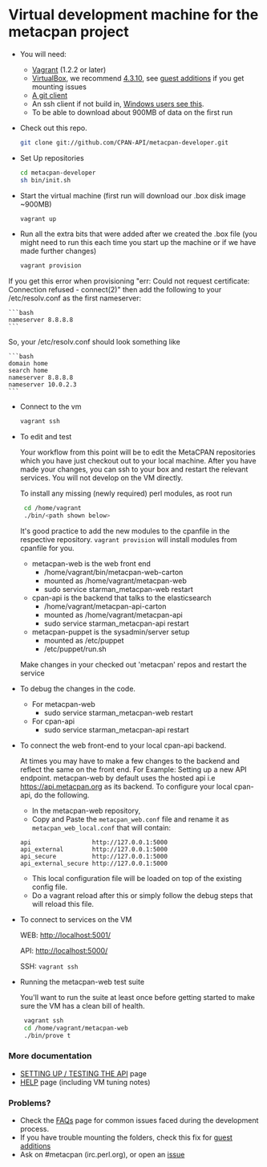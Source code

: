 # Virtual development machine for the metacpan project

- You will need:

    - [Vagrant](http://www.vagrantup.com/downloads.html) (1.2.2 or later)
    - [VirtualBox](https://www.virtualbox.org/), we recommend [4.3.10](https://www.virtualbox.org/wiki/Download_Old_Builds), see [guest additions](http://stackoverflow.com/questions/22717428/vagrant-error-failed-to-mount-folders-in-linux-guest) if you get mounting issues
    - [A git client](http://git-scm.com/downloads)
    - An ssh client if not build in, [Windows users see
      this](http://docs-v1.vagrantup.com/v1/docs/getting-started/ssh.html).
    - To be able to download about 900MB of data on the first run

-  Check out this repo.

    ```bash
    git clone git://github.com/CPAN-API/metacpan-developer.git
    ```

-  Set Up repositories

    ```bash
    cd metacpan-developer
    sh bin/init.sh
    ```

- Start the virtual machine (first run will download our .box disk image
  ~900MB)

    ```bash
    vagrant up
    ```

- Run all the extra bits that were added after we created the .box file (you
might need to run this each time you start up the machine or if we have made
further changes)

    ```bash
    vagrant provision
    ```

If you get this error when provisioning "err: Could not request certificate: Connection refused - connect(2)"
then add the following to your /etc/resolv.conf as the first nameserver:

    ```bash
    nameserver 8.8.8.8
    ```

So, your /etc/resolv.conf should look something like

    ```bash
    domain home
    search home
    nameserver 8.8.8.8
    nameserver 10.0.2.3
    ```

- Connect to the vm

    ```bash
    vagrant ssh
    ```

- To edit and test

    Your workflow from this point will be to edit the MetaCPAN repositories
    which you have just checkout out to your local machine.  After you have
    made your changes, you can ssh to your box and restart the relevant
    services.  You will not develop on the VM directly.

    To install any missing (newly required) perl modules, as root run

    ```bash
     cd /home/vagrant
     ./bin/<path shown below>
    ```
    It's good practice to add the new modules to the cpanfile in the respective repository. `vagrant provision` will install modules from cpanfile for you.

    - metacpan-web is the web front end
        - /home/vagrant/bin/metacpan-web-carton
        - mounted as /home/vagrant/metacpan-web
        - sudo service starman_metacpan-web restart
    - cpan-api is the backend that talks to the elasticsearch
        - /home/vagrant/metacpan-api-carton
        - mounted as /home/vagrant/metacpan-api
        - sudo service starman_metacpan-api restart
    - metacpan-puppet is the sysadmin/server setup
        - mounted as /etc/puppet
        - /etc/puppet/run.sh

    Make changes in your checked out 'metacpan' repos and restart the service

- To debug the changes in the code.

    - For metacpan-web
        - sudo service starman_metacpan-web restart
    - For cpan-api
        - sudo service starman_metacpan-api restart

- To connect the web front-end to your local cpan-api backend.

    At times you may have to make a few changes to the backend and reflect the same on the front end.
    For Example: Setting up a new API endpoint.
    metacpan-web by default uses the hosted api i.e https://api.metacpan.org as its backend.
    To configure your local cpan-api, do the following.

    - In the metacpan-web repository,
    - Copy and Paste the `metacpan_web.conf` file and rename it as `metacpan_web_local.conf` that will contain:

    ```
    api                 http://127.0.0.1:5000
    api_external        http://127.0.0.1:5000
    api_secure          http://127.0.0.1:5000
    api_external_secure http://127.0.0.1:5000
    ```

    - This local configuration file will be loaded on top of the existing config file.
    - Do a vagrant reload after this or simply follow the debug steps that will reload this file.

- To connect to services on the VM

    WEB: [http://localhost:5001/](http://localhost:5001/)

    API: [http://localhost:5000/](http://localhost:5000/)

    SSH: `vagrant ssh`

- Running the metacpan-web test suite

    You'll want to run the suite at least once before getting started to make sure the VM has a clean bill of health.

    ```bash
     vagrant ssh
     cd /home/vagrant/metacpan-web
     ./bin/prove t
    ```

### More documentation

 * [SETTING UP / TESTING THE API](README_API.md) page
 * [HELP](HELP.md) page (including VM tuning notes)

### Problems?
 * Check the [FAQs](FAQs.md) page for common issues faced during the development process.
 * If you have trouble mounting the folders, check this fix for [guest additions](http://stackoverflow.com/questions/22717428/vagrant-error-failed-to-mount-folders-in-linux-guest)
 * Ask on #metacpan (irc.perl.org), or open an [issue](https://github.com/CPAN-API/metacpan-developer/issues)
